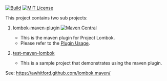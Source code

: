 [![Build](https://github.com/awhitford/lombok.maven/workflows/Maven%20Build/badge.svg)](https://github.com/awhitford/lombok.maven/actions?query=workflow%3A%22Maven+Build%22)
[![MIT License](https://img.shields.io/github/license/awhitford/lombok.maven.svg)](https://github.com/awhitford/lombok.maven/blob/master/LICENSE)

This project contains two sub projects:

1.  [lombok-maven-plugin](https://awhitford.github.com/lombok.maven/lombok-maven-plugin/) [![Maven Central](https://maven-badges.herokuapp.com/maven-central/org.projectlombok/lombok-maven-plugin/badge.svg)](https://maven-badges.herokuapp.com/maven-central/org.projectlombok/lombok-maven-plugin)

    - This is the maven plugin for Project Lombok.
    - Please refer to the [Plugin Usage](https://awhitford.github.io/lombok.maven/lombok-maven-plugin/usage.html).

2.  [test-maven-lombok](https://awhitford.github.com/lombok.maven/test-maven-lombok/)
    - This is a sample project that demonstrates using the maven plugin.

See: https://awhitford.github.com/lombok.maven/
